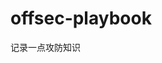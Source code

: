 



























































































































































# offsec-playbook
记录一点攻防知识
